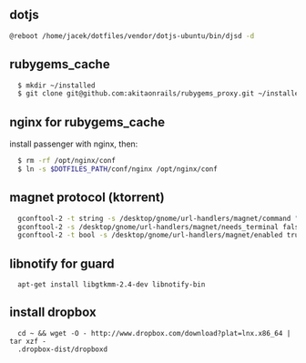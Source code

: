 ## dotjs
```bash
@reboot /home/jacek/dotfiles/vendor/dotjs-ubuntu/bin/djsd -d
```


## rubygems_cache

```bash
  $ mkdir ~/installed
  $ git clone git@github.com:akitaonrails/rubygems_proxy.git ~/installed/
```

## nginx for rubygems_cache

  install passenger with nginx, then:

```bash
  $ rm -rf /opt/nginx/conf
  $ ln -s $DOTFILES_PATH/conf/nginx /opt/nginx/conf
```

## magnet protocol (ktorrent)

```bash
  gconftool-2 -t string -s /desktop/gnome/url-handlers/magnet/command "/usr/bin/ktorrent %s"
  gconftool-2 -s /desktop/gnome/url-handlers/magnet/needs_terminal false -t bool
  gconftool-2 -t bool -s /desktop/gnome/url-handlers/magnet/enabled true
```

## libnotify for guard

```
  apt-get install libgtkmm-2.4-dev libnotify-bin
```

## install dropbox

```
  cd ~ && wget -O - http://www.dropbox.com/download?plat=lnx.x86_64 | tar xzf -
  .dropbox-dist/dropboxd
```
